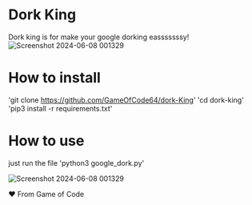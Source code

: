 # Dork King

Dork king is for make your google dorking easssssssy! 
![Screenshot 2024-06-08 001329](https://github.com/GameOfCode64/dork-King/assets/131631135/f327a68c-34ec-49af-9cc9-0cedeef6db96)

# How to install

'git clone https://github.com/GameOfCode64/dork-King'
'cd dork-king'
'pip3 install -r requirements.txt'

# How to use
just run the file 
'python3 google_dork.py'

![Screenshot 2024-06-08 001329](https://github.com/GameOfCode64/dork-King/assets/131631135/f327a68c-34ec-49af-9cc9-0cedeef6db96)

❤️ From Game of Code

